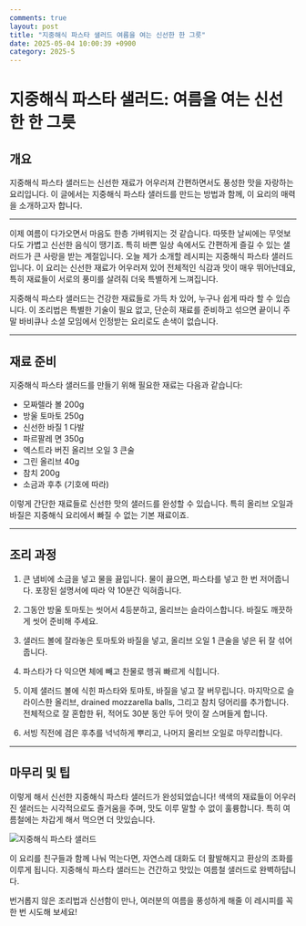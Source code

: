 ```yaml
---
comments: true
layout: post
title: "지중해식 파스타 샐러드 여름을 여는 신선한 한 그릇"
date: 2025-05-04 10:00:39 +0900
category: 2025-5
---
```


# 지중해식 파스타 샐러드: 여름을 여는 신선한 한 그릇

## 개요
지중해식 파스타 샐러드는 신선한 재료가 어우러져 간편하면서도 풍성한 맛을 자랑하는 요리입니다. 이 글에서는 지중해식 파스타 샐러드를 만드는 방법과 함께, 이 요리의 매력을 소개하고자 합니다.

---

이제 여름이 다가오면서 마음도 한층 가벼워지는 것 같습니다. 따뜻한 날씨에는 무엇보다도 가볍고 신선한 음식이 땡기죠. 특히 바쁜 일상 속에서도 간편하게 즐길 수 있는 샐러드가 큰 사랑을 받는 계절입니다. 오늘 제가 소개할 레시피는 지중해식 파스타 샐러드입니다. 이 요리는 신선한 재료가 어우러져 있어 전체적인 식감과 맛이 매우 뛰어난데요, 특히 재료들이 서로의 풍미를 살려줘 더욱 특별하게 느껴집니다.

지중해식 파스타 샐러드는 건강한 재료들로 가득 차 있어, 누구나 쉽게 따라 할 수 있습니다. 이 조리법은 특별한 기술이 필요 없고, 단순히 재료를 준비하고 섞으면 끝이니 주말 바비큐나 소셜 모임에서 인정받는 요리로도 손색이 없습니다.

---

## 재료 준비
지중해식 파스타 샐러드를 만들기 위해 필요한 재료는 다음과 같습니다:

- 모짜렐라 볼 200g
- 방울 토마토 250g
- 신선한 바질 1 다발
- 파르팔레 면 350g
- 엑스트라 버진 올리브 오일 3 큰술
- 그린 올리브 40g
- 참치 200g
- 소금과 후추 (기호에 따라)

이렇게 간단한 재료들로 신선한 맛의 샐러드를 완성할 수 있습니다. 특히 올리브 오일과 바질은 지중해식 요리에서 빠질 수 없는 기본 재료이죠.  

---

## 조리 과정
1. 큰 냄비에 소금을 넣고 물을 끓입니다. 물이 끓으면, 파스타를 넣고 한 번 저어줍니다. 포장된 설명서에 따라 약 10분간 익혀줍니다.
  
2. 그동안 방울 토마토는 씻어서 4등분하고, 올리브는 슬라이스합니다. 바질도 깨끗하게 씻어 준비해 주세요.

3. 샐러드 볼에 잘라놓은 토마토와 바질을 넣고, 올리브 오일 1 큰술을 넣은 뒤 잘 섞어줍니다.

4. 파스타가 다 익으면 체에 빼고 찬물로 헹궈 빠르게 식힙니다.  
   
5. 이제 샐러드 볼에 식힌 파스타와 토마토, 바질을 넣고 잘 버무립니다. 마지막으로 슬라이스한 올리브, drained mozzarella balls, 그리고 참치 덩어리를 추가합니다. 전체적으로 잘 혼합한 뒤, 적어도 30분 동안 두어 맛이 잘 스며들게 합니다.

6. 서빙 직전에 검은 후추를 넉넉하게 뿌리고, 나머지 올리브 오일로 마무리합니다.

---

## 마무리 및 팁
이렇게 해서 신선한 지중해식 파스타 샐러드가 완성되었습니다! 색색의 재료들이 어우러진 샐러드는 시각적으로도 즐거움을 주며, 맛도 이루 말할 수 없이 훌륭합니다. 특히 여름철에는 차갑게 해서 먹으면 더 맛있습니다.

![지중해식 파스타 샐러드](https://www.themealdb.com/images/media/meals/wvqpwt1468339226.jpg)

이 요리를 친구들과 함께 나눠 먹는다면, 자연스레 대화도 더 활발해지고 환상의 조화를 이루게 됩니다. 지중해식 파스타 샐러드는 건간하고 맛있는 여름철 샐러드로 완벽하답니다. 

번거롭지 않은 조리법과 신선함이 만나, 여러분의 여름을 풍성하게 해줄 이 레시피를 꼭 한 번 시도해 보세요!